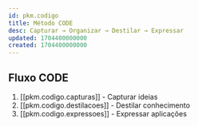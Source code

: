 ```yaml
---
id: pkm.codigo
title: Método CODE
desc: Capturar → Organizar → Destilar → Expressar
updated: 1704400000000
created: 1704400000000
---
```


## Fluxo CODE

1. [[pkm.codigo.capturas]] - Capturar ideias
2. [[pkm.codigo.destilacoes]] - Destilar conhecimento  
3. [[pkm.codigo.expressoes]] - Expressar aplicações
